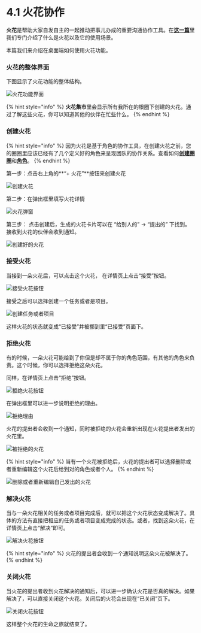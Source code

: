 # 4.1 火花协作

**火花**是帮助大家自发自主的一起推动把事儿办成的重要沟通协作工具。在[**这一篇**](../wo-xie-gang-app/3.-wo-de-huo-hua.md)里我们专门介绍了什么是火花以及它的使用场景。

本篇我们来介绍在桌面端如何使用火花功能。 

### 火花的整体界面

下图显示了火花功能的整体结构。

![&#x706B;&#x82B1;&#x529F;&#x80FD;&#x754C;&#x9762;](../.gitbook/assets/screenshot-2019-11-05-at-16.43.03.png)

{% hint style="info" %}
**火花集市**里会显示所有我所在的根圈下创建的火花。通过了解这些火花，你可以知道其他的伙伴在忙些什么。
{% endhint %}

### 创建火花

{% hint style="info" %}
因为火花是基于角色的协作工具，在创建火花之前，您的圈圈里应该已经有了几个定义好的角色来呈现团队的协作关系。查看如何[**创建圈圈**](../gen-quan-zi/)和[**角色**](../shi-yong-shou-ce/)。
{% endhint %}

第一步：点击右上角的**“+ 火花”**按钮来创建火花

![&#x521B;&#x5EFA;&#x706B;&#x82B1;](../.gitbook/assets/screenshot-2019-11-05-at-16.11.02.png)

第二步：在弹出框里填写火花详情

![&#x706B;&#x82B1;&#x5F39;&#x7A97;](../.gitbook/assets/screenshot-2019-11-05-at-16.23.05.png)

第三步： 点击创建后，生成的火花卡片可以在 “给别人的” -&gt; “提出的” 下找到。 接收到火花的伙伴会收到通知。

![&#x521B;&#x5EFA;&#x597D;&#x7684;&#x706B;&#x82B1;](../.gitbook/assets/screenshot-2019-11-05-at-16.29.33.png)

### **接受火花**

当接到一朵火花后，可以点击这个火花， 在详情页上点击“接受”按钮。

![&#x63A5;&#x53D7;&#x706B;&#x82B1;&#x6309;&#x94AE;](../.gitbook/assets/screenshot-2019-11-08-at-10.44.35.png)

接受之后可以选择创建一个任务或者是项目。

![&#x521B;&#x5EFA;&#x4EFB;&#x52A1;&#x6216;&#x8005;&#x9879;&#x76EE;](../.gitbook/assets/screenshot-2019-11-08-at-10.54.03.png)

这样火花的状态就变成“已接受”并被挪到里“已接受”页面下。

### 拒绝火花

有的时候，一朵火花可能给到了你但是却不属于你的角色范围，有其他的角色来负责。这个时候，你可以选择拒绝这朵火花。

同样，在详情页上点击“拒绝”按钮。

![&#x62D2;&#x7EDD;&#x706B;&#x82B1;&#x6309;&#x94AE;](../.gitbook/assets/screenshot_2019-11-08_at_11.02.53.png)

在弹出框里可以进一步说明拒绝的理由。

![&#x62D2;&#x7EDD;&#x7406;&#x7531;](../.gitbook/assets/screenshot-2019-11-08-at-11.00.26.png)

火花的提出者会收到一个通知，同时被拒绝的火花会重新出现在火花提出者发出的火花里。

![&#x88AB;&#x62D2;&#x7EDD;&#x7684;&#x706B;&#x82B1;](../.gitbook/assets/m8lzmjq55f8mex8k.png)

{% hint style="info" %}
当有一个火花被拒绝后，火花的提出者可以选择删除或者重新编辑这个火花后给到对的角色或者个人。
{% endhint %}

![&#x5220;&#x9664;&#x6216;&#x8005;&#x91CD;&#x65B0;&#x7F16;&#x8F91;&#x81EA;&#x5DF1;&#x53D1;&#x51FA;&#x7684;&#x706B;&#x82B1;](../.gitbook/assets/3mcbfz8ocka9zlnn.png)

### 解决火花

当与一朵火花相关的任务或者项目完成后，就可以把这个火花状态变成解决了。具体的方法有直接把相应的任务或者项目变成完成的状态。或者，找到这朵火花，在详情页上点击“解决”即可。

![&#x89E3;&#x51B3;&#x706B;&#x82B1;&#x6309;&#x94AE;](../.gitbook/assets/screenshot_2019-11-08_at_10.48.22.png)

{% hint style="info" %}
火花的提出者会收到一个通知说明这朵火花被解决了。
{% endhint %}

### 关闭火花

当火花的提出者收到火花解决的通知后，可以进一步确认火花是否真的解决。如果解决了，可以直接关闭这个火花。关闭后的火花会出现在“已关闭”页下。

![&#x5173;&#x95ED;&#x706B;&#x82B1;&#x6309;&#x94AE;](../.gitbook/assets/azrzf0fq7r4hvbim.png)

这样整个火花的生命之旅就结束了。

